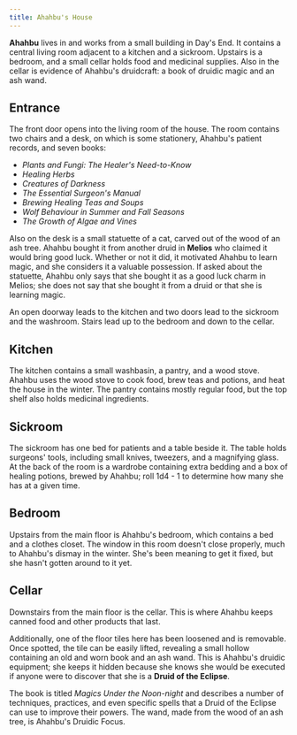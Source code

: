 ```yaml
---
title: Ahahbu's House
---
```


**Ahahbu** lives in and works from a small building in Day's End. It contains a central living room adjacent to a kitchen and a sickroom. Upstairs is a bedroom, and a small cellar holds food and medicinal supplies. Also in the cellar is evidence of Ahahbu's druidcraft: a book of druidic magic and an ash wand.

## Entrance

The front door opens into the living room of the house. The room contains two chairs and a desk, on which is some stationery, Ahahbu's patient records, and seven books:

- *Plants and Fungi: The Healer's Need-to-Know*
- *Healing Herbs*
- *Creatures of Darkness*
- *The Essential Surgeon's Manual*
- *Brewing Healing Teas and Soups*
- *Wolf Behaviour in Summer and Fall Seasons*
- *The Growth of Algae and Vines*

Also on the desk is a small statuette of a cat, carved out of the wood of an ash tree. Ahahbu bought it from another druid in **Melios** who claimed it would bring good luck. Whether or not it did, it motivated Ahahbu to learn magic, and she considers it a valuable possession. If asked about the statuette, Ahahbu only says that she bought it as a good luck charm in Melios; she does not say that she bought it from a druid or that she is learning magic.

An open doorway leads to the kitchen and two doors lead to the sickroom and the washroom. Stairs lead up to the bedroom and down to the cellar.

## Kitchen

The kitchen contains a small washbasin, a pantry, and a wood stove. Ahahbu uses the wood stove to cook food, brew teas and potions, and heat the house in the winter. The pantry contains mostly regular food, but the top shelf also holds medicinal ingredients.

## Sickroom

The sickroom has one bed for patients and a table beside it. The table holds surgeons' tools, including small knives, tweezers, and a magnifying glass. At the back of the room is a wardrobe containing extra bedding and a box of healing potions, brewed by Ahahbu; roll 1d4 - 1 to determine how many she has at a given time.

## Bedroom

Upstairs from the main floor is Ahahbu's bedroom, which contains a bed and a clothes closet. The window in this room doesn't close properly, much to Ahahbu's dismay in the winter. She's been meaning to get it fixed, but she hasn't gotten around to it yet.

## Cellar

Downstairs from the main floor is the cellar. This is where Ahahbu keeps canned food and other products that last.

Additionally, one of the floor tiles here has been loosened and is removable. Once spotted, the tile can be easily lifted, revealing a small hollow containing an old and worn book and an ash wand. This is Ahahbu's druidic equipment; she keeps it hidden because she knows she would be executed if anyone were to discover that she is a **Druid of the Eclipse**.

The book is titled *Magics Under the Noon-night* and describes a number of techniques, practices, and even specific spells that a Druid of the Eclipse can use to improve their powers. The wand, made from the wood of an ash tree, is Ahahbu's Druidic Focus.

